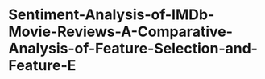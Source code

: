 # Sentiment-Analysis-of-IMDb-Movie-Reviews-A-Comparative-Analysis-of-Feature-Selection-and-Feature-E
